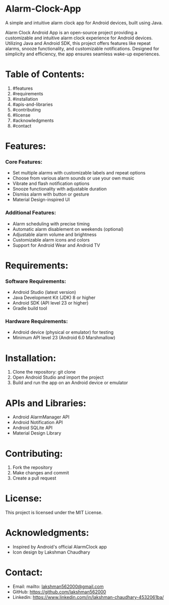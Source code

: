 # Alarm-Clock-App
A simple and intuitive alarm clock app for Android devices, built using Java.

Alarm Clock Android App is an open-source project providing a customizable and intuitive alarm clock experience for Android devices. Utilizing Java and Android SDK, this project offers features like repeat alarms, snooze functionality, and customizable notifications. Designed for simplicity and efficiency, the app ensures seamless wake-up experiences. 

# Table of Contents:

1. #features
2. #requirements
3. #installation
4. #apis-and-libraries
5. #contributing
6. #license
7. #acknowledgments
8. #contact

# Features:

### Core Features:

- Set multiple alarms with customizable labels and repeat options
- Choose from various alarm sounds or use your own music
- Vibrate and flash notification options
- Snooze functionality with adjustable duration
- Dismiss alarm with button or gesture
- Material Design-inspired UI

### Additional Features:

- Alarm scheduling with precise timing
- Automatic alarm disablement on weekends (optional)
- Adjustable alarm volume and brightness
- Customizable alarm icons and colors
- Support for Android Wear and Android TV

# Requirements:

### Software Requirements:

- Android Studio (latest version)
- Java Development Kit (JDK) 8 or higher
- Android SDK (API level 23 or higher)
- Gradle build tool

### Hardware Requirements:

- Android device (physical or emulator) for testing
- Minimum API level 23 (Android 6.0 Marshmallow)

# Installation:

1. Clone the repository: git clone
2. Open Android Studio and import the project
3. Build and run the app on an Android device or emulator


# APIs and Libraries:

- Android AlarmManager API
- Android Notification API
- Android SQLite API
- Material Design Library

# Contributing:

1. Fork the repository
2. Make changes and commit
3. Create a pull request

# License:

This project is licensed under the MIT License.

# Acknowledgments:

- Inspired by Android's official AlarmClock app
- Icon design by Lakshman Chaudhary

# Contact:

- Email: mailto: lakshman562000@gmail.com
- GitHub: https://github.com/lakshman562000
- Linkedin: https://www.linkedin.com/in/lakshman-chaudhary-4532061ba/

